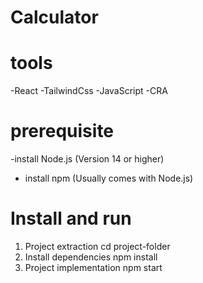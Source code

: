 # Calculator

# tools
-React
-TailwindCss
-JavaScript
-CRA

# prerequisite
-install Node.js (Version 14 or higher)
- install npm (Usually comes with Node.js)

# Install and run
1. Project extraction
   cd project-folder
2. Install dependencies
   npm install
3. Project implementation
   npm start
